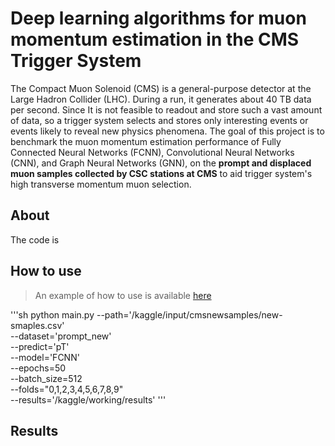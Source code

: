 # Deep learning algorithms for muon momentum estimation in the CMS Trigger System

The Compact Muon Solenoid (CMS) is a general-purpose detector at the Large Hadron Collider (LHC). During a run, it generates about 40 TB data per second. Since It is not feasible to readout and store such a vast amount of data, so a trigger system selects and stores only interesting events or events likely to reveal new physics phenomena. The goal of this project is to benchmark the muon momentum estimation performance of Fully Connected Neural Networks (FCNN), Convolutional Neural Networks (CNN), and Graph Neural Networks (GNN), on the **prompt and displaced muon samples collected by CSC stations at CMS** to aid trigger system's high transverse momentum muon selection.

## About

The code is 

## How to use

> An example of how to use is available [here](https://www.kaggle.com/prateekagnihotri/cms-example)

'''sh
python main.py --path='/kaggle/input/cmsnewsamples/new-smaples.csv' \
                --dataset='prompt_new'\
                --predict='pT'\
                --model='FCNN'\
                --epochs=50 \
                --batch_size=512\
                --folds="0,1,2,3,4,5,6,7,8,9" \
                --results='/kaggle/working/results'
'''

## Results